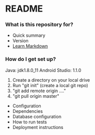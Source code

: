 # README #

### What is this repository for? ###

* Quick summary
* Version
* [Learn Markdown](https://bitbucket.org/tutorials/markdowndemo)

### How do I get set up? ###

Java: jdk1.8.0_11
Android Studio: 1.1.0

1. Create a directory on your local drive
2. Run "git init" (create a local git repo)
3. "git add remote origin ...."
4. "git pull origin master"

* Configuration
* Dependencies
* Database configuration
* How to run tests
* Deployment instructions